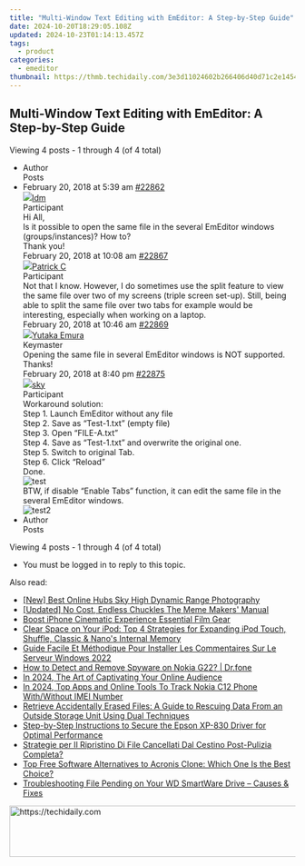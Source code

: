 ```yaml
---
title: "Multi-Window Text Editing with EmEditor: A Step-by-Step Guide"
date: 2024-10-20T18:29:05.108Z
updated: 2024-10-23T01:14:13.457Z
tags:
  - product
categories:
  - emeditor
thumbnail: https://thmb.techidaily.com/3e3d11024602b266406d40d71c2e14542454419c94adae0ee9c1f0200c006c8b.jpg
---
```


## Multi-Window Text Editing with EmEditor: A Step-by-Step Guide

Viewing 4 posts - 1 through 4 (of 4 total)

* Author  
Posts
* February 20, 2018 at 5:39 am [#22862](https://tools.techidaily.com/emeditor/products/)  
[![](https://secure.gravatar.com/avatar/83ad7ff951b7e037cf2fc3c639335fbd?s=80&d=identicon&r=g)ldm](https://www.emeditor.com/forums/users/ldm/ "View ldm's profile")  
Participant  
Hi All,  
Is it possible to open the same file in the several EmEditor windows (groups/instances)? How to?  
Thank you!  
February 20, 2018 at 10:08 am [#22867](https://tools.techidaily.com/emeditor/products/)  
[![](https://secure.gravatar.com/avatar/b5695857a6ecfde5db964f5b842293d1?s=80&d=identicon&r=g)Patrick C](https://www.emeditor.com/forums/users/patrick-c/ "View Patrick C's profile")  
Participant  
Not that I know. However, I do sometimes use the split feature to view the same file over two of my screens (triple screen set-up). Still, being able to split the same file over two tabs for example would be interesting, especially when working on a laptop.  
February 20, 2018 at 10:46 am [#22869](https://tools.techidaily.com/emeditor/products/)  
[![](https://secure.gravatar.com/avatar/a0a6377144ed3636f985d87303f65ed2?s=80&d=identicon&r=g)Yutaka Emura](https://www.emeditor.com/forums/users/yemura/ "View Yutaka Emura's profile")  
Keymaster  
Opening the same file in several EmEditor windows is NOT supported.  
Thanks!  
February 20, 2018 at 8:40 pm [#22875](https://tools.techidaily.com/emeditor/products/)  
[![](https://secure.gravatar.com/avatar/50ed232c5aeade0aa4b1e48c684cf791?s=80&d=identicon&r=g)sky](https://www.emeditor.com/forums/users/s-k-y/ "View sky's profile")  
Participant  
Workaround solution:  
 Step 1\. Launch EmEditor without any file  
 Step 2\. Save as “Test-1.txt” (empty file)  
 Step 3\. Open “FILE-A.txt”  
 Step 4\. Save as “Test-1.txt” and overwrite the original one.  
 Step 5\. Switch to original Tab.  
 Step 6\. Click “Reload”  
 Done.  
![test](https://i.imgur.com/GTggt1G.png)  
BTW, if disable “Enable Tabs” function, it can edit the same file in the several EmEditor windows.  
![test2](https://i.imgur.com/6CNESMl.png)
* Author  
Posts

Viewing 4 posts - 1 through 4 (of 4 total)

* You must be logged in to reply to this topic.

<ins class="adsbygoogle"
     style="display:block"
     data-ad-format="autorelaxed"
     data-ad-client="ca-pub-7571918770474297"
     data-ad-slot="1223367746"></ins>

<ins class="adsbygoogle"
     style="display:block"
     data-ad-client="ca-pub-7571918770474297"
     data-ad-slot="8358498916"
     data-ad-format="auto"
     data-full-width-responsive="true"></ins>

<span class="atpl-alsoreadstyle">Also read:</span>
<div><ul>
<li><a href="https://extra-hints.techidaily.com/new-best-online-hubs-sky-high-dynamic-range-photography/"><u>[New] Best Online Hubs Sky High Dynamic Range Photography</u></a></li>
<li><a href="https://article-helps.techidaily.com/updated-no-cost-endless-chuckles-the-meme-makers-manual/"><u>[Updated] No Cost, Endless Chuckles The Meme Makers' Manual</u></a></li>
<li><a href="https://fox-links.techidaily.com/boost-iphone-cinematic-experience-essential-film-gear/"><u>Boost iPhone Cinematic Experience Essential Film Gear</u></a></li>
<li><a href="https://win-marvelous.techidaily.com/clear-space-on-your-ipod-top-4-strategies-for-expanding-ipod-touch-shuffle-classic-and-nanos-internal-memory/"><u>Clear Space on Your iPod: Top 4 Strategies for Expanding iPod Touch, Shuffle, Classic & Nano's Internal Memory</u></a></li>
<li><a href="https://win-marvelous.techidaily.com/guide-facile-et-methodique-pour-installer-les-commentaires-sur-le-serveur-windows-2022/"><u>Guide Facile Et Méthodique Pour Installer Les Commentaires Sur Le Serveur Windows 2022</u></a></li>
<li><a href="https://android-location-track.techidaily.com/how-to-detect-and-remove-spyware-on-nokia-g22-drfone-by-drfone-virtual-android/"><u>How to Detect and Remove Spyware on Nokia G22? | Dr.fone</u></a></li>
<li><a href="https://some-skills.techidaily.com/in-2024-the-art-of-captivating-your-online-audience/"><u>In 2024, The Art of Captivating Your Online Audience</u></a></li>
<li><a href="https://easy-unlock-android.techidaily.com/in-2024-top-apps-and-online-tools-to-track-nokia-c12-phone-withwithout-imei-number-by-drfone-android/"><u>In 2024, Top Apps and Online Tools To Track Nokia C12 Phone With/Without IMEI Number</u></a></li>
<li><a href="https://win-marvelous.techidaily.com/retrieve-accidentally-erased-files-a-guide-to-rescuing-data-from-an-outside-storage-unit-using-dual-techniques/"><u>Retrieve Accidentally Erased Files: A Guide to Rescuing Data From an Outside Storage Unit Using Dual Techniques</u></a></li>
<li><a href="https://win-dash.techidaily.com/step-by-step-instructions-to-secure-the-epson-xp-830-driver-for-optimal-performance/"><u>Step-by-Step Instructions to Secure the Epson XP-830 Driver for Optimal Performance</u></a></li>
<li><a href="https://win-marvelous.techidaily.com/strategie-per-il-ripristino-di-file-cancellati-dal-cestino-post-pulizia-completa/"><u>Strategie per Il Ripristino Di File Cancellati Dal Cestino Post-Pulizia Completa?</u></a></li>
<li><a href="https://win-marvelous.techidaily.com/top-free-software-alternatives-to-acronis-clone-which-one-is-the-best-choice/"><u>Top Free Software Alternatives to Acronis Clone: Which One Is the Best Choice?</u></a></li>
<li><a href="https://win-marvelous.techidaily.com/troubleshooting-file-pending-on-your-wd-smartware-drive-causes-and-fixes/"><u>Troubleshooting File Pending on Your WD SmartWare Drive – Causes & Fixes</u></a></li>
</ul></div>

<!-- affiliate ads begin -->
<a href="https://unicoeye.pxf.io/c/5597632/2134239/18498" target="_top" id="2134239">
  <img src="//a.impactradius-go.com/display-ad/18498-2134239" border="0" alt="https://techidaily.com" width="721" height="90"/>
</a>
<img height="0" width="0" src="https://unicoeye.pxf.io/i/5597632/2134239/18498" style="position:absolute;visibility:hidden;" border="0" />
<!-- affiliate ads end -->


